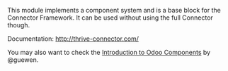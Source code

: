 This module implements a component system and is a base block for the
Connector Framework. It can be used without using the full Connector
though.

Documentation: <http://thrive-connector.com/>

You may also want to check the [Introduction to Odoo
Components](https://dev.to/guewen/introduction-to-thrive-components-bn0)
by @guewen.
